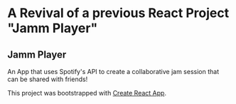 # A Revival of a previous React Project "Jamm Player"
## Jamm Player
An App that uses Spotify's API to create a collaborative jam session that can be shared with friends!

This project was bootstrapped with [Create React App](https://github.com/facebookincubator/create-react-app).